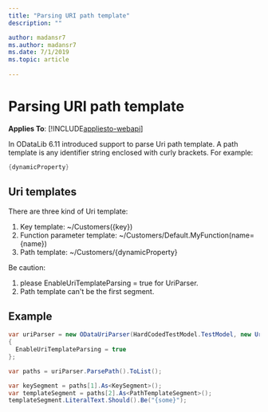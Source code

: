 ```yaml
---
title: "Parsing URI path template"
description: ""

author: madansr7
ms.author: madansr7
ms.date: 7/1/2019
ms.topic: article
 
---
```

# Parsing URI path template
**Applies To**: [!INCLUDE[appliesto-webapi](../../includes/appliesto-webapi-v6.md)]

In ODataLib 6.11 introduced support to parse Uri path template. A path template is any identifier string enclosed with curly brackets.
For example:

``` csharp
{dynamicProperty}
```

## Uri templates

There are three kind of Uri template:

1. Key template:  ~/Customers({key})
2. Function parameter template: ~/Customers/Default.MyFunction(name={name})
3. Path template: ~/Customers/{dynamicProperty}

Be caution:

1. please EnableUriTemplateParsing = true for UriParser.
2. Path template can't be the first segment.

## Example

``` csharp
var uriParser = new ODataUriParser(HardCodedTestModel.TestModel, new Uri("People({1})/{some}", UriKind.Relative))  
{  
  EnableUriTemplateParsing = true  
};

var paths = uriParser.ParsePath().ToList();

var keySegment = paths[1].As<KeySegment>();
var templateSegment = paths[2].As<PathTemplateSegment>();
templateSegment.LiteralText.Should().Be("{some}"); 

```

